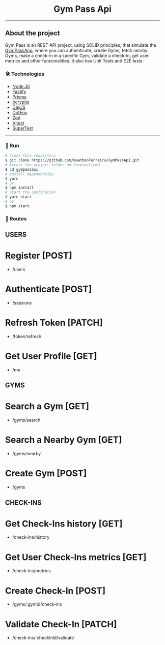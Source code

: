 <h1 style="text-align: center; font-weight: bold;">Gym Pass Api</h1>

---
## About the project

Gym Pass is an REST API project, using SOLID principles, that simulate the [GymPassApp](https://gympass.com/en-us), where you can authenticate, create Gyms, fetch nearby Gyms, make a check-in in a specific Gym, validate a check-in, get user metrics and other funcionalities.
It also has Unit Tests and E2E tests.

### 🛠 Technologies

- [Node.JS](https://nodejs.org/en)
- [Fastify](https://www.fastify.io/docs/latest/)
- [Prisma](https://www.prisma.io/)
- [bcryptjs](https://www.npmjs.com/package/bcrypt)
- [DayJS](https://day.js.org/)
- [DotEnv](https://axios-http.com/ptbr/docs/intro)
- [Zod](https://www.npmjs.com/package/json-server)
- [Vitest](https://www.npmjs.com/package/json-server)
- [SuperTest](https://www.npmjs.com/package/json-server)
---

### 🎲 Run

```bash
# Clone this repository
$ git clone https://github.com/NaathanFerreira/GymPassApi.git
# Access the project folder on terminal/cmd
$ cd gympassapi
# Install dependencies
$ yarn
# or
$ npm install
# Start the application
$ yarn start
# or
$ npm start
```

### 📍 Routes
## USERS
# Register [POST]
- /users
# Authenticate [POST]
- /sessions
# Refresh Token [PATCH]
- /token/refresh
# Get User Profile [GET]
- /me

## GYMS
# Search a Gym [GET]
- /gyms/search
# Search a Nearby Gym [GET]
- /gyms/nearby
# Create Gym [POST]
- /gyms

## CHECK-INS
# Get Check-Ins history [GET]
- /check-ins/history
# Get User Check-Ins metrics [GET]
- /check-ins/metrics
# Create Check-In [POST]
- /gyms/:gymId/check-ins
# Validate Check-In [PATCH]
- /check-ins/:checkInId/validate


